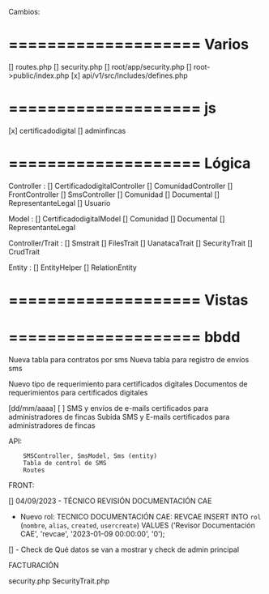 Cambios:

====================
        Varios
====================
[] routes.php
[] security.php
[] root/app/security.php
[] root->public/index.php
[x] api/v1/src/Includes/defines.php

====================
        js
====================
[x] certificadodigital
[] adminfincas

====================
       Lógica
====================
Controller          : 
                        [] CertificadodigitalController
                        [] ComunidadController
                        [] FrontController
                        [] SmsController
                        [] Comunidad
                        [] Documental
                        [] RepresentanteLegal
                        [] Usuario

Model               :   [] CertificadodigitalModel
                        [] Comunidad
                        [] Documental
                        [] RepresentanteLegal
                        
Controller/Trait    :   [] Smstrait
                        [] FilesTrait
                        [] UanatacaTrait
                        [] SecurityTrait
                        [] CrudTrait

Entity              :   [] EntityHelper
                        [] RelationEntity

====================
        Vistas
====================



====================
        bbdd
====================

Nueva tabla para contratos por sms
Nueva tabla para registro de envíos sms

Nuevo tipo de requerimiento para certificados digitales
Documentos de requerimientos para certificados digitales

[dd/mm/aaaa] [ ] SMS y envíos de e-mails certificados para administradores de fincas
Subida SMS y E-mails certificados para administradores de fincas

API:

        SMSController, SmsModel, Sms (entity)
        Tabla de control de SMS
        Routes 

FRONT:

        
[] 04/09/2023 - TÉCNICO REVISIÓN DOCUMENTACIÓN CAE

+ Nuevo rol: TECNICO DOCUMENTACIÓN CAE: REVCAE
INSERT INTO `rol` (`nombre`, `alias`, `created`, `usercreate`) VALUES ('Revisor Documentación CAE', 'revcae', '2023-01-09 00:00:00', '0');

[] - Check de Qué datos se van a mostrar y check de admin principal


FACTURACIÓN

security.php
SecurityTrait.php
